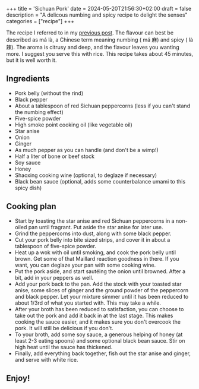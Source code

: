 +++
title = 'Sichuan Pork'
date = 2024-05-20T21:56:30+02:00
draft = false
description = "A delicous numbing and spicy recipe to delight the senses"
categories = ["recipe"]
+++

The recipe I referred to in my [previous post](https://paulstapel.github.io/write-in-blood/). The flavour can best be described as má là, a Chinese term meaning numbing ( má 麻) and spicy ( là 辣). The aroma is citrusy and deep, and the flavour leaves you wanting more. I suggest you serve this with rice. This recipe takes about 45 minutes, but it is well worth it. 

## Ingredients

- Pork belly (without the rind)
- Black pepper
- About a tablespoon of red Sichuan peppercorns (less if you can't stand the numbing effect)
- Five-spice powder
- High smoke point cooking oil (like vegetable oil)
- Star anise
- Onion
- Ginger
- As much pepper as you can handle (and don't be a wimp!)
- Half a liter of bone or beef stock
- Soy sauce
- Honey
- Shaoxing cooking wine (optional, to deglaze if necessary)
- Black bean sauce (optional, adds some counterbalance umami to this spicy dish)

## Cooking plan

- Start by toasting the star anise and red Sichuan peppercorns in a non-oiled pan until fragrant. Put aside the star anise for later use. 
- Grind the peppercorns into dust, along with some black pepper. 
- Cut your pork belly into bite sized strips, and cover it in about a tablespoon of five-spice powder. 
- Heat up a wok with oil until smoking, and cook the pork belly until brown. Get some of that Maillard reaction goodness in there. If you want, you can deglaze your pan with some cooking wine. 
- Put the pork aside, and start sautéing the onion until browned. After a bit, add in your peppers as well. 
- Add your pork back to the pan. Add the stock with your toasted star anise, some slices of ginger and the ground powder of the peppercorn and black pepper. Let your mixture simmer until it has been reduced to about 1/3rd of what you started with. This may take a while. 
- After your broth has been reduced to satisfaction, you can choose to take out the pork and add it back in at the last stage. This makes cooking the sauce easier, and it makes sure you don't overcook the pork. It will still be delicious if you don't. 
- To your broth, add some soy sauce, a generous helping of honey (at least 2-3 eating spoons) and some optional black bean sauce. Stir on high heat until the sauce has thickened. 
- Finally, add everything back together, fish out the star anise and ginger, and serve with white rice. 

## Enjoy!